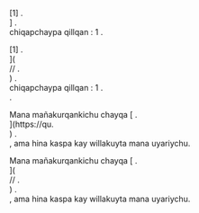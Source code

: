 [1] .<br host>] .<br action>chiqapchaypa qillqan : 1 .<br code>

[1] .<br host>](<br protocol>// .<br host>) .<br action>chiqapchaypa qillqan : 1 .<br code>.

Mana mañakurqankichu chayqa [ .<br host>](https://qu.<br host>) .<br action>, ama hina kaspa kay willakuyta mana uyariychu.

Mana mañakurqankichu chayqa [ .<br host>](<br protocol>// .<br host>) .<br action>, ama hina kaspa kay willakuyta mana uyariychu.

